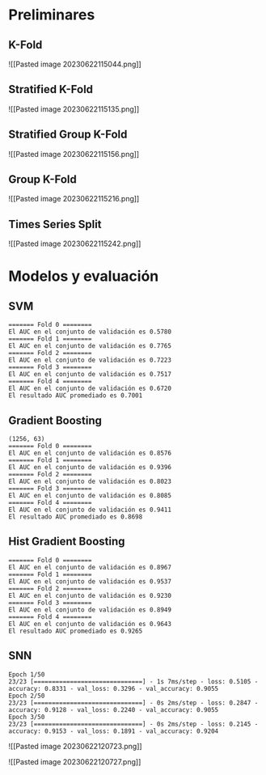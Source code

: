 # Preliminares

## K-Fold
![[Pasted image 20230622115044.png]]

## Stratified K-Fold
![[Pasted image 20230622115135.png]]

## Stratified Group K-Fold
![[Pasted image 20230622115156.png]]

## Group K-Fold
![[Pasted image 20230622115216.png]]

## Times Series Split
![[Pasted image 20230622115242.png]]

# Modelos y evaluación

## SVM

```
======= Fold 0 ========
El AUC en el conjunto de validación es 0.5780
======= Fold 1 ========
El AUC en el conjunto de validación es 0.7765
======= Fold 2 ========
El AUC en el conjunto de validación es 0.7223
======= Fold 3 ========
El AUC en el conjunto de validación es 0.7517
======= Fold 4 ========
El AUC en el conjunto de validación es 0.6720
El resultado AUC promediado es 0.7001
```

## Gradient Boosting

```
(1256, 63)
======= Fold 0 ========
El AUC en el conjunto de validación es 0.8576
======= Fold 1 ========
El AUC en el conjunto de validación es 0.9396
======= Fold 2 ========
El AUC en el conjunto de validación es 0.8023
======= Fold 3 ========
El AUC en el conjunto de validación es 0.8085
======= Fold 4 ========
El AUC en el conjunto de validación es 0.9411
El resultado AUC promediado es 0.8698
```

## Hist Gradient Boosting

```
======= Fold 0 ========
El AUC en el conjunto de validación es 0.8967
======= Fold 1 ========
El AUC en el conjunto de validación es 0.9537
======= Fold 2 ========
El AUC en el conjunto de validación es 0.9230
======= Fold 3 ========
El AUC en el conjunto de validación es 0.8949
======= Fold 4 ========
El AUC en el conjunto de validación es 0.9643
El resultado AUC promediado es 0.9265
```

## SNN

```
Epoch 1/50
23/23 [==============================] - 1s 7ms/step - loss: 0.5105 - accuracy: 0.8331 - val_loss: 0.3296 - val_accuracy: 0.9055
Epoch 2/50
23/23 [==============================] - 0s 2ms/step - loss: 0.2847 - accuracy: 0.9128 - val_loss: 0.2240 - val_accuracy: 0.9055
Epoch 3/50
23/23 [==============================] - 0s 2ms/step - loss: 0.2145 - accuracy: 0.9153 - val_loss: 0.1891 - val_accuracy: 0.9204
```

![[Pasted image 20230622120723.png]]

![[Pasted image 20230622120727.png]]